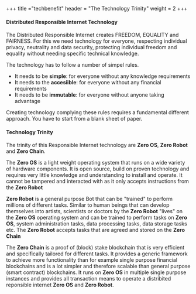 +++
title ="techbenefit"
header = "The Technology Trinity"
weight = 2
+++



#### Distributed Responsible Internet Technology 

The Distributed Responsible Internet creates FREEDOM, EQUALITY and FAIRNESS.  For this we need technology for everyone, respecting individual privacy, neutrality and data security, protecting individual freedom and equality without needing specific technical knowledge.

The technology has to follow a number of simpel rules.  
- It needs to be **simple**: for everyone without any knowledge requirements
- It needs to the **accesiible**: for everyone without any financial requirements
- It needs to be **immutable**: for everyone without anyone taking advantage

Creating technology complying these rules requires a fundamental different approach.  You have to start from a blank sheet of paper.

#### Technology Trinity

The trinity of this Responsible Internet technology are **Zero OS**, **Zero Robot** and **Zero Chain**.

The **Zero OS** is a light weight operating system that runs on a wide variety of hardware components. It is open source, build on proven technology and requires very little knowledge and understanding to install and operate.  It cannot be tampered and interacted with as it only accepts instructions from the **Zero Robot**

**Zero Robot** is a general purpose Bot that can be "trained" to perform millions of different tasks.  Similar to human beings that can develop themselves into artists, scientists or doctors by the **Zero Robot** "lives" on the **Zero OS** operating system and can be trained to perform tasks on **Zero OS**, system administration tasks, data processing tasks, data storage tasks etc.  The **Zero Robot** accepts tasks that are agreed and stored on the **Zero Chain**

The **Zero Chain** is a proof of (block) stake blockchain that is very efficient and specifically tailored for different tasks.  It provides a generic framework to achieve more functionality than for example single purpose financial blockchains and is a lot simpler and therefore scalable than general purpose (smart contract) blockchains.  It runs on **Zero OS** in multiple single purpose instances and provides all transaction means to operate a distribited reponsible internet **Zero OS** and **Zero Robot**.

